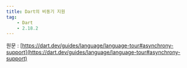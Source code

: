 ```yaml
---
title: Dart의 비동기 지원
tag:
    - Dart
    - 2.18.2
---
```


원문 : [https://dart.dev/guides/language/language-tour#asynchrony-support](https://dart.dev/guides/language/language-tour#asynchrony-support)

<AdsenseB />